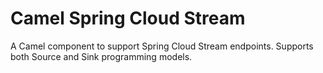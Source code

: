 # Camel Spring Cloud Stream

A Camel component to support Spring Cloud Stream endpoints.
Supports both Source and Sink programming models.

